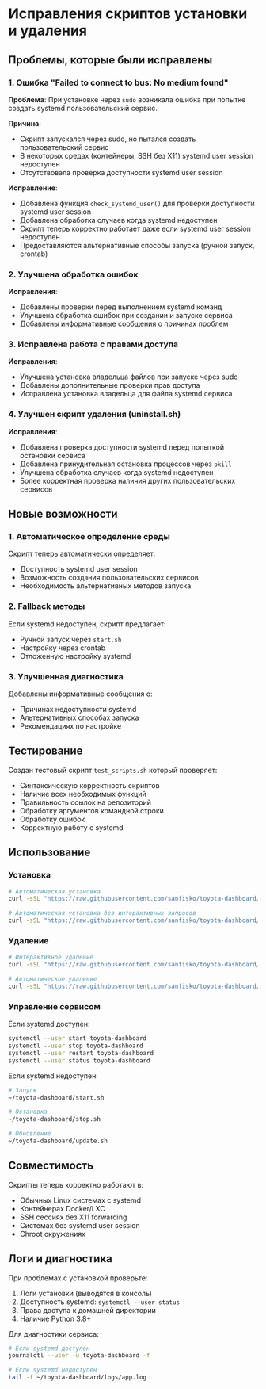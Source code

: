 # Исправления скриптов установки и удаления

## Проблемы, которые были исправлены

### 1. Ошибка "Failed to connect to bus: No medium found"

**Проблема**: При установке через `sudo` возникала ошибка при попытке создать systemd пользовательский сервис.

**Причина**: 
- Скрипт запускался через sudo, но пытался создать пользовательский сервис
- В некоторых средах (контейнеры, SSH без X11) systemd user session недоступен
- Отсутствовала проверка доступности systemd user session

**Исправление**:
- Добавлена функция `check_systemd_user()` для проверки доступности systemd user session
- Добавлена обработка случаев когда systemd недоступен
- Скрипт теперь корректно работает даже если systemd user session недоступен
- Предоставляются альтернативные способы запуска (ручной запуск, crontab)

### 2. Улучшена обработка ошибок

**Исправления**:
- Добавлены проверки перед выполнением systemd команд
- Улучшена обработка ошибок при создании и запуске сервиса
- Добавлены информативные сообщения о причинах проблем

### 3. Исправлена работа с правами доступа

**Исправления**:
- Улучшена установка владельца файлов при запуске через sudo
- Добавлены дополнительные проверки прав доступа
- Исправлена установка владельца для файла systemd сервиса

### 4. Улучшен скрипт удаления (uninstall.sh)

**Исправления**:
- Добавлена проверка доступности systemd перед попыткой остановки сервиса
- Добавлена принудительная остановка процессов через `pkill`
- Улучшена обработка случаев когда systemd недоступен
- Более корректная проверка наличия других пользовательских сервисов

## Новые возможности

### 1. Автоматическое определение среды

Скрипт теперь автоматически определяет:
- Доступность systemd user session
- Возможность создания пользовательских сервисов
- Необходимость альтернативных методов запуска

### 2. Fallback методы

Если systemd недоступен, скрипт предлагает:
- Ручной запуск через `start.sh`
- Настройку через crontab
- Отложенную настройку systemd

### 3. Улучшенная диагностика

Добавлены информативные сообщения о:
- Причинах недоступности systemd
- Альтернативных способах запуска
- Рекомендациях по настройке

## Тестирование

Создан тестовый скрипт `test_scripts.sh` который проверяет:
- Синтаксическую корректность скриптов
- Наличие всех необходимых функций
- Правильность ссылок на репозиторий
- Обработку аргументов командной строки
- Обработку ошибок
- Корректную работу с systemd

## Использование

### Установка
```bash
# Автоматическая установка
curl -sSL "https://raw.githubusercontent.com/sanfisko/toyota-dashboard/main/install.sh" | sudo bash

# Автоматическая установка без интерактивных запросов
curl -sSL "https://raw.githubusercontent.com/sanfisko/toyota-dashboard/main/install.sh" | sudo bash -s -- -y
```

### Удаление
```bash
# Интерактивное удаление
curl -sSL "https://raw.githubusercontent.com/sanfisko/toyota-dashboard/main/uninstall.sh" | bash

# Автоматическое удаление
curl -sSL "https://raw.githubusercontent.com/sanfisko/toyota-dashboard/main/uninstall.sh" | bash -s -- -y
```

### Управление сервисом

Если systemd доступен:
```bash
systemctl --user start toyota-dashboard
systemctl --user stop toyota-dashboard
systemctl --user restart toyota-dashboard
systemctl --user status toyota-dashboard
```

Если systemd недоступен:
```bash
# Запуск
~/toyota-dashboard/start.sh

# Остановка
~/toyota-dashboard/stop.sh

# Обновление
~/toyota-dashboard/update.sh
```

## Совместимость

Скрипты теперь корректно работают в:
- Обычных Linux системах с systemd
- Контейнерах Docker/LXC
- SSH сессиях без X11 forwarding
- Системах без systemd user session
- Chroot окружениях

## Логи и диагностика

При проблемах с установкой проверьте:
1. Логи установки (выводятся в консоль)
2. Доступность systemd: `systemctl --user status`
3. Права доступа к домашней директории
4. Наличие Python 3.8+

Для диагностики сервиса:
```bash
# Если systemd доступен
journalctl --user -u toyota-dashboard -f

# Если systemd недоступен
tail -f ~/toyota-dashboard/logs/app.log
```